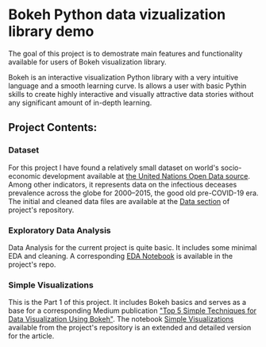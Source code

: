 # Bokeh Python data vizualization library demo #

The goal of this project is to demostrate main features and functionality available for users of Bokeh visualization library.

Bokeh is an interactive visualization Python library with a very intuitive language and a smooth learning curve. Is allows a user with basic Pythin skills to create highly interactive and visually attractive data stories without any significant amount of in-depth learning.

## Project Contents: ##

### Dataset ###
For this project I have found a relatively small dataset on world's socio-economic development available at [the United Nations Open Data source](https://data.un.org). Among other indicators, it represents data on the infectious deceases prevalence across the globe for 2000–2015, the good old pre-COVID-19 era. The initial and cleaned data files are available at the [Data section](https://github.com/ikviatkovski/bokeh_demo/tree/master/Data) of project's repository.

### Exploratory Data Analysis ###
Data Analysis for the current project is quite basic. It includes some minimal EDA and cleaning. A corresponding [EDA Notebook](https://github.com/ikviatkovski/bokeh_demo/blob/master/Code/EDA.ipynb) is available in the project's repo.

### Simple Visualizations ###
This is the Part 1 of this project. It includes Bokeh basics and serves as a base for a corresponding Medium publication ["Top 5 Simple Techniques for Data Visualization Using Bokeh"](https://medium.com/@aperol/top-5-simple-techniques-for-data-visualization-using-bokeh-a7fa4e05d6e6?source=friends_link&sk=30991d1ad9341415d981895489b01fc7). The notebook [Simple Visualizations](https://github.com/ikviatkovski/bokeh_demo/blob/master/Code/Simple%20Visualizations.ipynb) available from the project's repository is an extended and detailed version for the article. 
